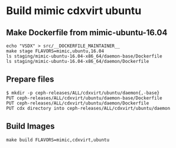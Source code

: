 # Build mimic cdxvirt ubuntu

## Make Dockerfile from mimic-ubuntu-16.04
```
echo "VSDX" > src/__DOCKERFILE_MAINTAINER__
make stage FLAVORS=mimic,ubuntu,16.04
ls staging/mimic-ubuntu-16.04-x86_64/daemon-base/Dockerfile
ls staging/mimic-ubuntu-16.04-x86_64/daemon/Dockerfile
```
## Prepare files
```
$ mkdir -p ceph-releases/ALL/cdxvirt/ubuntu/daemon{,-base}
PUT ceph-releases/ALL/cdxvirt/ubuntu/daemon-base/Dockerfile
PUT ceph-releases/ALL/cdxvirt/ubuntu/daemon/Dockerfile
PUT cdx directory into ceph-releases/ALL/cdxvirt/ubuntu/daemon
```
## Build Images
```
make build FLAVORS=mimic,cdxvirt,ubuntu
```
